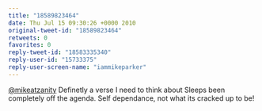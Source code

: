 ```yaml
---
title: "18589823464"
date: Thu Jul 15 09:30:26 +0000 2010
original-tweet-id: "18589823464"
retweets: 0
favorites: 0
reply-tweet-id: "18583335340"
reply-user-id: "15733375"
reply-user-screen-name: "iammikeparker"
---
```

<a href="https://twitter.com/mikeatzanity">@mikeatzanity</a> Definetly a verse I need to think about Sleeps been completely off the agenda. Self dependance, not what its cracked up to be!
